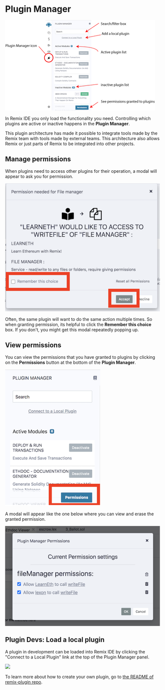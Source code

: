 Plugin Manager
===================

![](images/a-plugin-man-overview.png)

In Remix IDE you only load the functionality you need.  Controlling which plugins are active or inactive happens in the **Plugin Manager**.

This plugin architecture has made it possible to integrate tools made by the Remix team with tools made by external teams. This architecture also allows Remix or just parts of Remix to be integrated into other projects.   

## Manage permissions
When plugins need to access other plugins for their operation, a modal will appear to ask you for permission.  

![](images/a-permission-modal.png)

Often, the same plugin will want to do the same action multiple times.  So when granting permission, its helpful to click the **Remember this choice** box.  If you don't, you might get this modal repeatedly popping up.

## View permissions
You can view the permissions that you have granted to plugins by clicking on the **Permissions** button at the bottom of the **Plugin Manager**.

![](images/a-plugin-man-permissions.png)

A modal will appear like the one below where you can view and erase the granted permission.

![](images/a-plugin-manager-modal.png)

## Plugin Devs: Load a local plugin

 A plugin in development can be loaded into Remix IDE by clicking the "Connect to a Local Plugin" link at the top of the Plugin Manager panel.

![](images/a-plugin-man-local.png)

To learn more about how to create your own plugin, go to
[the README of remix-plugin repo](https://github.com/ethereum/remix-plugin).
